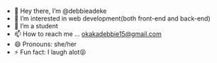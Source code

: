 - 👋 Hey there, I’m @debbieadeke
- 👀 I’m interested in web development(both front-end and back-end)
- 🌱 I’m a student
- 📫 How to reach me ... okakadebbie15@gmail.com
- 😄 Pronouns: she/her
- ⚡ Fun fact: I laugh alot😝

<!---
debbieadeke/debbieadeke is a ✨ special ✨ repository because its `README.md` (this file) appears on your GitHub profile.
You can click the Preview link to take a look at your changes.
--->
